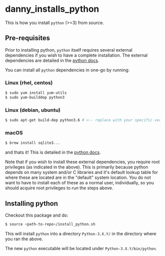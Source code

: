 # danny_installs_python
This is how you install `python` (>=3) from source.

## Pre-requisites
Prior to installing python, `python` itself requires several external dependencies if you wish to have a complete installation.
The external dependencies are detailed in the [python docs](https://devguide.python.org/setup/#build-dependencies).

You can install all `python` dependencies in one-go by running:

### Linux (rhel, centos)
```bash
$ sudo yum install yum-utils
$ sudo yum-builddep python3
```

### Linux (debian, ubuntu)
```bash
$ sudo apt-get build-dep python3.6 # <-- replace with your specific version of python3.X
```


### macOS
```bash
$ brew install sqlite3...
```
and thats it! This is detailed in the [python docs](https://devguide.python.org/setup/#build-dependencies).

Note that if you wish to install these external dependencies, you require root privileges (as indicated in the above).
This is primarily because python depends on many system and/or C libraries and it's default lookup table for
where these are located are in the "default" system location. You do not want to have to install each of these as
a normal user, individually, so you should acquire root privileges to run the steps above.

## Installing python
Checkout this package and do:
```bash
$ source <path-to-repo>/install_python.sh
```
This will install `python` into a directory `Python-3.X.Y/` in the directory where you ran the above.

The new `python` executable will be located under `Python-3.X.Y/bin/python`.
